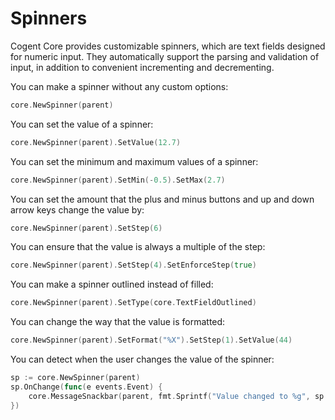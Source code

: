 # Spinners

Cogent Core provides customizable spinners, which are text fields designed for numeric input. They automatically support the parsing and validation of input, in addition to convenient incrementing and decrementing.

You can make a spinner without any custom options:

```Go
core.NewSpinner(parent)
```

You can set the value of a spinner:

```Go
core.NewSpinner(parent).SetValue(12.7)
```

You can set the minimum and maximum values of a spinner:

```Go
core.NewSpinner(parent).SetMin(-0.5).SetMax(2.7)
```

You can set the amount that the plus and minus buttons and up and down arrow keys change the value by:

```Go
core.NewSpinner(parent).SetStep(6)
```

You can ensure that the value is always a multiple of the step:

```Go
core.NewSpinner(parent).SetStep(4).SetEnforceStep(true)
```

You can make a spinner outlined instead of filled:

```Go
core.NewSpinner(parent).SetType(core.TextFieldOutlined)
```

You can change the way that the value is formatted:

```Go
core.NewSpinner(parent).SetFormat("%X").SetStep(1).SetValue(44)
```

You can detect when the user changes the value of the spinner:

```Go
sp := core.NewSpinner(parent)
sp.OnChange(func(e events.Event) {
    core.MessageSnackbar(parent, fmt.Sprintf("Value changed to %g", sp.Value))
})
```